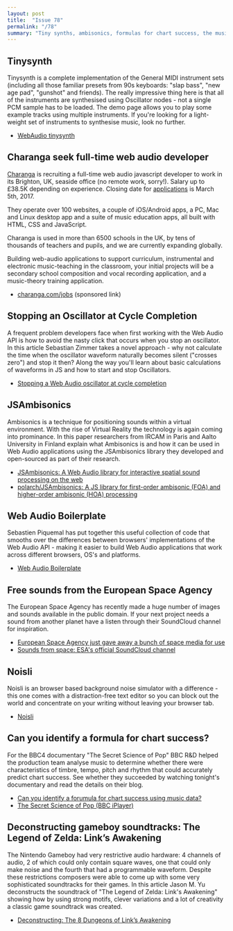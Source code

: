 ```yaml
---
layout: post
title:  "Issue 78"
permalink: "/78"
summary: "Tiny synths, ambisonics, formulas for chart success, the music of Zelda."
---
```


## Tinysynth

Tinysynth is a complete implementation of the General MIDI instrument
sets (including all those familiar presets from 90s keyboards: "slap
bass", "new age pad", "gunshot" and friends). The really impressive
thing here is that all of the instruments are synthesised using
Oscillator nodes - not a single PCM sample has to be loaded. The demo
page allows you to play some example tracks using multiple
instruments. If you're looking for a light-weight set of instruments
to synthesise music, look no further.

- [WebAudio tinysynth](https://g200kg.github.io/webaudio-tinysynth/soundedit.html)

## Charanga seek full-time web audio developer

[Charanga](http://charanga.com/) is recruiting a full-time web audio
javascript developer to work in its Brighton, UK, seaside office (no remote
work, sorry!). Salary up to £38.5K depending on experience. Closing date
for [applications](http://charanga.com/jobs) is March 5th, 2017.

They operate over 100 websites, a couple of iOS/Android apps, a PC,
Mac and Linux desktop app and a suite of music education apps, all
built with HTML, CSS and JavaScript.

Charanga is used in more than 6500 schools in the UK, by tens of
thousands of teachers and pupils, and we are currently expanding
globally.

Building web-audio applications to support curriculum, instrumental
and electronic music-teaching in the classroom, your initial projects
will be a secondary school composition and vocal recording
application, and a music-theory training application.

- [charanga.com/jobs](http://charanga.com/jobs) (sponsored link)

## Stopping an Oscillator at Cycle Completion

A frequent problem developers face when first working with the Web
Audio API is how to avoid the nasty click that occurs when you stop an
oscillator. In this article Sebastian Zimmer takes a novel approach -
why not calculate the time when the oscillator waveform naturally
becomes silent ("crosses zero") and stop it then? Along the way you'll
learn about basic calculations of waveforms in JS and how to start and
stop Oscillators.

- [Stopping a Web Audio oscillator at cycle completion](https://webaudiotech.com/2017/02/27/stopping-a-web-audio-oscillator-at-cycle-completion/)

## JSAmbisonics

Ambisonics is a technique for positioning sounds within a virtual
environment. With the rise of Virtual Reality the technology is again
coming into prominance. In this paper researchers from IRCAM in Paris
and Aalto University in Finland explain what Ambisonics is and how it
can be used in Web Audio applications using the JSAmbisonics library
they developed and open-sourced as part of their research.

- [JSAmbisonics: A Web Audio library for interactive spatial sound processing on the web](https://www.researchgate.net/publication/308761825_JSAmbisonics_A_Web_Audio_library_for_interactive_spatial_sound_processing_on_the_web)
- [polarch/JSAmbisonics: A JS library for first-order ambisonic (FOA) and higher-order ambisonic (HOA) processing](https://github.com/polarch/JSAmbisonics)

## Web Audio Boilerplate

Sebastien Piquemal has put together this useful collection of code
that smooths over the differences between browsers' implementations of
the Web Audio API - making it easier to build Web Audio applications
that work across different browsers, OS's and platforms.

- [Web Audio Boilerplate](https://github.com/sebpiq/web-audio-boilerplate)

## Free sounds from the European Space Agency

The European Space Agency has recently made a huge number of images
and sounds available in the public domain. If your next project needs
a sound from another planet have a listen through their SoundCloud
channel for inspiration.

- [European Space Agency just gave away a bunch of space media for use](http://cdm.link/2017/02/european-space-agency-just-gave-away-a-bunch-of-space-media-for-use/)
- [Sounds from space: ESA's official SoundCloud channel](https://soundcloud.com/esa/)

## Noisli

Noisli is an browser based background noise simulator with a
difference - this one comes with a distraction-free text editor so you
can block out the world and concentrate on your writing without
leaving your browser tab.

- [Noisli](https://www.noisli.com/)

## Can you identify a formula for chart success?

For the BBC4 documentary "The Secret Science of Pop" BBC R&D helped
the production team analyse music to determine whether there were
characteristics of timbre, tempo, pitch and rhythm that could
accurately predict chart success. See whether they succeeded by
watching tonight's documentary and read the details on their blog.

- [Can you identify a forumula for chart success using music data?](https://twitter.com/BBCRD/status/834727859818217472?s=09)
- [The Secret Science of Pop (BBC iPlayer)](http://www.bbc.co.uk/programmes/b08gk664)

## Deconstructing gameboy soundtracks: The Legend of Zelda: Link’s Awakening

The Nintendo Gameboy had very restrictive audio hardware: 4 channels
of audio, 2 of which could only contain square waves, one that could
only make noise and the fourth that had a programmable
waveform. Despite these restrictions composers were able to come up
with some very sophisticated soundtracks for their games. In this
article Jason M. Yu deconstructs the soundtrack of "The Legend of
Zelda: Link's Awakening" showing how by using strong motifs, clever
variations and a lot of creativity a classic game soundtrack was
created.

- [Deconstructing: The 8 Dungeons of Link’s Awakening](http://jasonyu.me/links-awakening-dungeons/)
